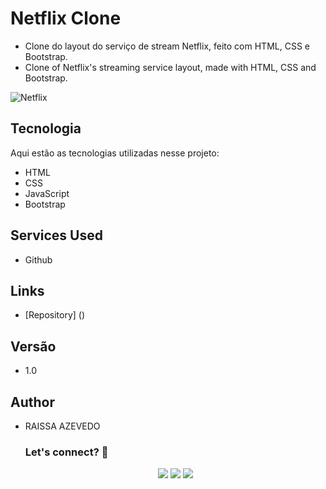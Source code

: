 
# Netflix Clone
- Clone do layout do serviço de stream Netflix, feito com HTML, CSS e Bootstrap.
- Clone of Netflix's streaming service layout, made with HTML, CSS and Bootstrap.

![Netflix]()


## Tecnologia
 
Aqui estão as tecnologias utilizadas nesse projeto:
 
- HTML
- CSS
- JavaScript
- Bootstrap

 
## Services Used
 
* Github
 
 
## Links
 
  - [Repository] ()

 
## Versão
- 1.0


## Author
- RAISSA AZEVEDO
 
  ### Let's connect? 🤝
  <div>
    <p align="center">
      <a href="https://www.linkedin.com/in/raissa-azevedo-555893120/"><img src="https://img.shields.io/badge/-LinkedIn-0077B5?style=flat&logo=Linkedin&logoColor=white"/></a>
      <a href="https://twitter.com/Raiissa_Azevedo"><img src="https://img.shields.io/badge/-Twitter-%231DA1F2?style=flat&logo=twitter&logoColor=white"/></a>
      <a href="https://www.instagram.com/raiissa.azevedo/"><img src="https://img.shields.io/badge/-Instagram-E4405F?style=flat&logo=instagram&logoColor=white"/></a>
  </p> </div></div>
</div>


